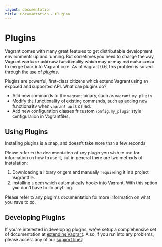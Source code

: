 ```yaml
---
layout: documentation
title: Documentation - Plugins
---
```

# Plugins

Vagrant comes with many great features to get distributable development
environments up and running. But sometimes you need to change the way
Vagrant works or add new functionality which may or may not make sense
to merge back into Vagrant core. As of Vagrant 0.6, this problem is solved
through the use of _plugins_.

Plugins are powerful, first-class citizens which extend Vagrant using
an exposed and supported API. What can plugins do?

* Add new commands to the `vagrant` binary, such as `vagrant my_plugin`
* Modify the functionality of existing commands, such as adding new
  functionality when `vagrant up` is called.
* Add new configuration classes fr custom `config.my_plugin` style
  configuration in Vagrantfiles.

## Using Plugins

Installing plugins is a snap, and doesn't take more than a few
seconds.

Please refer to the documentation of any plugin you wish to use for
information on how to use it, but in general there are two methods
of installation:

1. Downloading a library or gem and manually `require`ing it in
   a project Vagrantfile.
2. Installing a gem which automatically hooks into Vagrant. With
   this option you don't have to do anything.

Please refer to any plugin's documentation for more information on
what you have to do.

## Developing Plugins

If you're interested in developing plugins, we've setup a comprehensive
set of documentation at [extending Vagrant](/docs/extending/index.html).
Also, if you run into any problems, please access any of our [support lines](/support.html)!
